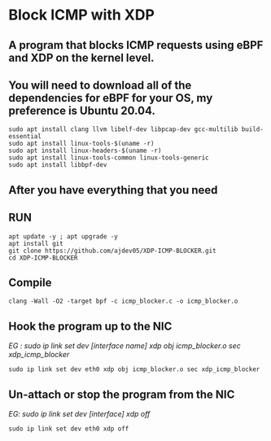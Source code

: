 # Block ICMP with XDP
## A program that blocks ICMP requests using eBPF and XDP on the kernel level.


## You will need to download all of the dependencies for eBPF for your OS, my preference is Ubuntu 20.04.
```
sudo apt install clang llvm libelf-dev libpcap-dev gcc-multilib build-essential
sudo apt install linux-tools-$(uname -r)
sudo apt install linux-headers-$(uname -r)
sudo apt install linux-tools-common linux-tools-generic
sudo apt install libbpf-dev
```

## After you have everything that you need


## RUN

```
apt update -y ; apt upgrade -y
apt install git
git clone https://github.com/ajdev05/XDP-ICMP-BLOCKER.git
cd XDP-ICMP-BLOCKER
```

## Compile
```
clang -Wall -O2 -target bpf -c icmp_blocker.c -o icmp_blocker.o
```



## Hook the program up to the NIC

*EG : sudo ip link set dev [interface name] xdp obj icmp_blocker.o sec xdp_icmp_blocker*

```
sudo ip link set dev eth0 xdp obj icmp_blocker.o sec xdp_icmp_blocker
```

## Un-attach or stop the program from the NIC

*EG: sudo ip link set dev [interface] xdp off*
```
sudo ip link set dev eth0 xdp off
```
